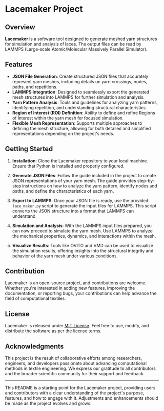 # Lacemaker Project

## Overview

**Lacemaker** is a software tool designed to generate meshed yarn structures for simulation and analysis of laces. The output files can be read by LAMMPS (Large-scale Atomic/Molecular Massively Parallel Simulator).

## Features

- **JSON File Generation**: Create structured JSON files that accurately represent yarn meshes, including details on yarn crossings, nodes, paths, and repetitions.
- **LAMMPS Integration**: Designed to seamlessly export the generated mesh structures into LAMMPS for further simulation and analysis.
- **Yarn Pattern Analysis**: Tools and guidelines for analyzing yarn patterns, identifying repetition, and understanding structural characteristics.
- **Region of Interest (ROI) Definition**: Ability to define and refine Regions of Interest within the yarn mesh for focused simulation.
- **Flexible Mesh Representation**: Supports multiple approaches to defining the mesh structure, allowing for both detailed and simplified representations depending on the project's needs.

## Getting Started

1. **Installation**: Clone the Lacemaker repository to your local machine. Ensure that Python is installed and properly configured.

2. **Generate JSON Files**: Follow the guide included in the project to create JSON representations of your yarn mesh. The guide provides step-by-step instructions on how to analyze the yarn pattern, identify nodes and paths, and define the characteristics of each yarn.

3. **Export to LAMMPS**: Once your JSON file is ready, use the provided `lace_maker.py` script to generate the input files for LAMMPS. This script converts the JSON structure into a format that LAMMPS can understand.

4. **Simulation and Analysis**: With the LAMMPS input files prepared, you can now proceed to simulate the yarn mesh. Use LAMMPS to analyze the mechanical properties, dynamics, and interactions within the mesh.

5. **Visualize Results**: Tools like OVITO and VMD can be used to visualize the simulation results, offering insights into the structural integrity and behavior of the yarn mesh under various conditions.

## Contribution

Lacemaker is an open-source project, and contributions are welcome. Whether you're interested in adding new features, improving the documentation, or reporting bugs, your contributions can help advance the field of computational textiles.

## License

Lacemaker is released under [MIT License](https://opensource.org/licenses/MIT). Feel free to use, modify, and distribute the software as per the license terms.

## Acknowledgments

This project is the result of collaborative efforts among researchers, engineers, and developers passionate about advancing computational methods in textile engineering. We express our gratitude to all contributors and the broader scientific community for their support and feedback.

---

This README is a starting point for the Lacemaker project, providing users and contributors with a clear understanding of the project's purpose, features, and how to engage with it. Adjustments and enhancements should be made as the project evolves and grows.
